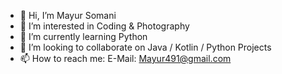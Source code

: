 - 👋 Hi, I’m Mayur Somani
- 👀 I’m interested in Coding & Photography
- 🌱 I’m currently learning Python
- 💞️ I’m looking to collaborate on Java / Kotlin / Python Projects
- 📫 How to reach me: E-Mail: Mayur491@gmail.com

<!---
mayur491/mayur491 is a ✨ special ✨ repository because its `README.md` (this file) appears on your GitHub profile.
You can click the Preview link to take a look at your changes.
--->
